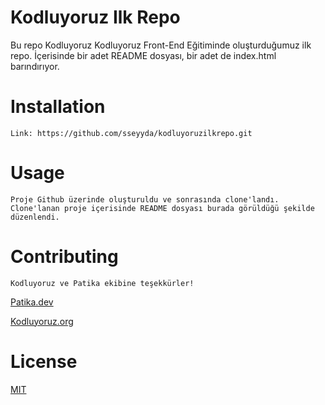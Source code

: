 # Kodluyoruz Ilk Repo
Bu repo Kodluyoruz Kodluyoruz Front-End Eğitiminde oluşturduğumuz ilk repo. İçerisinde bir adet README dosyası, bir adet de index.html barındırıyor.

# Installation
    Link: https://github.com/sseyyda/kodluyoruzilkrepo.git

# Usage
    Proje Github üzerinde oluşturuldu ve sonrasında clone'landı. Clone'lanan proje içerisinde README dosyası burada görüldüğü şekilde düzenlendi.

# Contributing
    Kodluyoruz ve Patika ekibine teşekkürler!
[Patika.dev](https://www.patika.dev/tr)

[Kodluyoruz.org](https://kodluyoruz.org/tr/kodluyoruz/)

# License
[MIT](https://choosealicense.com/licenses/mit/)
